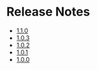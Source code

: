 Release Notes
=============

* [1.1.0](https://github.com/basho/riak-client-tools/issues?q=milestone%3Ariak-client-tools-1.1.0)
* [1.0.3](https://github.com/basho/riak-client-tools/issues?q=milestone%3Ariak-client-tools-1.0.3)
* [1.0.2](https://github.com/basho/riak-client-tools/issues?q=milestone%3Ariak-client-tools-1.0.2)
* [1.0.1](https://github.com/basho/riak-client-tools/issues?q=milestone%3Ariak-client-tools-1.0.1)
* [1.0.0](https://github.com/basho/riak-client-tools/issues?q=milestone%3Ariak-client-tools-1.0.0)
